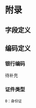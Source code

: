 # 附录

## 字段定义

<vuep template="#keys"></vuep>
<script v-pre type="text/x-template" id="keys">
const __keys = []
for(let key in defaults_key){
  let obj = defaults_key[key]
  Object.prototype.toString.call(obj) === '[object Object]' && __keys.push(obj)
}


module.exports = {
  template: '<div><i-table :items="keys" :columns="columns"></i-table></div>',
  data () {
    return {
      name: 'Vuep',
      columns: [
        columns.key,
        columns.name,
        columns.type,
        columns.desc
      ],
      keys: __keys.sort((a,b)=>{
        return a.key > b.key ? 1 : -1
      })
    }
  }
}
</script>

## 编码定义

### 银行编码

待补充

### 证件类型
```
0：身份证
```

